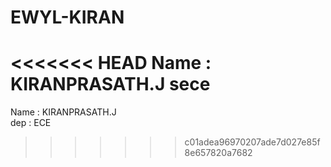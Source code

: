 # EWYL-KIRAN
<<<<<<< HEAD
Name : KIRANPRASATH.J
sece
=======
Name : KIRANPRASATH.J<br>
dep : ECE
>>>>>>> c01adea96970207ade7d027e85f8e657820a7682
